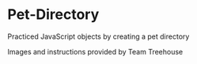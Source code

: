 # Pet-Directory
Practiced JavaScript objects by creating a pet directory

Images and instructions provided by Team Treehouse
